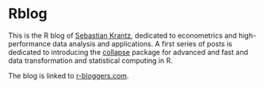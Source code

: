 # Rblog
This is the R blog of [Sebastian Krantz](https://github.com/SebKrantz), dedicated to econometrics and high-performance data analysis and applications. A first series of posts is dedicated to introducing the [collapse](https://sebkrantz.github.io/collapse/) package for advanced and fast and data transformation and statistical computing in R. 

The blog is linked to [r-bloggers.com](https://www.r-bloggers.com/).
